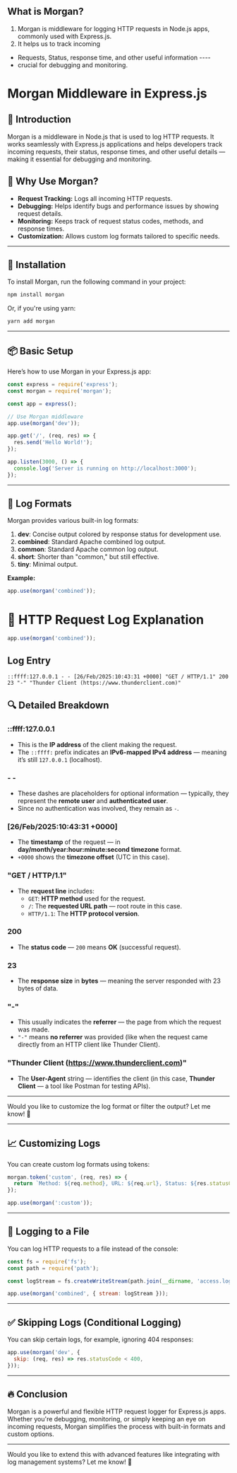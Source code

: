 ## What is Morgan? 
1. Morgan is middleware for logging HTTP requests in Node.js apps, commonly used with Express.js.
2. It helps us to track incoming 
 - Requests, Status, response time, and other useful information ----
 - crucial for debugging and monitoring.
 
# Morgan Middleware in Express.js

## 📜 Introduction
Morgan is a middleware in Node.js that is used to log HTTP requests. It works seamlessly with Express.js applications and helps developers track incoming requests, their status, response times, and other useful details — making it essential for debugging and monitoring.

## 🌟 Why Use Morgan?
- **Request Tracking:** Logs all incoming HTTP requests.
- **Debugging:** Helps identify bugs and performance issues by showing request details.
- **Monitoring:** Keeps track of request status codes, methods, and response times.
- **Customization:** Allows custom log formats tailored to specific needs.

---

## 🚀 Installation
To install Morgan, run the following command in your project:

```bash
npm install morgan
```

Or, if you're using yarn:

```bash
yarn add morgan
```

---

## 📦 Basic Setup
Here’s how to use Morgan in your Express.js app:

```javascript
const express = require('express');
const morgan = require('morgan');

const app = express();

// Use Morgan middleware
app.use(morgan('dev'));

app.get('/', (req, res) => {
  res.send('Hello World!');
});

app.listen(3000, () => {
  console.log('Server is running on http://localhost:3000');
});
```

---

## 📜 Log Formats
Morgan provides various built-in log formats:

1. **dev**: Concise output colored by response status for development use.
2. **combined**: Standard Apache combined log output.
3. **common**: Standard Apache common log output.
4. **short**: Shorter than "common," but still effective.
5. **tiny**: Minimal output.

**Example:**

```javascript
app.use(morgan('combined'));
```
# 📜 HTTP Request Log Explanation 
```javascript
app.use(morgan('combined'));
```
## Log Entry
```
::ffff:127.0.0.1 - - [26/Feb/2025:10:43:31 +0000] "GET / HTTP/1.1" 200 23 "-" "Thunder Client (https://www.thunderclient.com)"
```

## 🔍 Detailed Breakdown

### **::ffff:127.0.0.1**
- This is the **IP address** of the client making the request.
- The `::ffff:` prefix indicates an **IPv6-mapped IPv4 address** — meaning it’s still `127.0.0.1` (localhost).

### **- -**
- These dashes are placeholders for optional information — typically, they represent the **remote user** and **authenticated user**.
- Since no authentication was involved, they remain as `-`.

### **[26/Feb/2025:10:43:31 +0000]**
- The **timestamp** of the request — in **day/month/year:hour:minute:second timezone** format.
- `+0000` shows the **timezone offset** (UTC in this case).

### **"GET / HTTP/1.1"**
- The **request line** includes:
  - `GET`: **HTTP method** used for the request.
  - `/`: The **requested URL path** — root route in this case.
  - `HTTP/1.1`: The **HTTP protocol version**.

### **200**
- The **status code** — `200` means **OK** (successful request).

### **23**
- The **response size** in **bytes** — meaning the server responded with 23 bytes of data.

### **"-"**
- This usually indicates the **referrer** — the page from which the request was made.
- `"-"` means **no referrer** was provided (like when the request came directly from an HTTP client like Thunder Client).

### **"Thunder Client (https://www.thunderclient.com)"**
- The **User-Agent** string — identifies the client (in this case, **Thunder Client** — a tool like Postman for testing APIs).

---

Would you like to customize the log format or filter the output? Let me know! 🌟


---

## 📈 Customizing Logs
You can create custom log formats using tokens:

```javascript
morgan.token('custom', (req, res) => {
  return `Method: ${req.method}, URL: ${req.url}, Status: ${res.statusCode}`;
});

app.use(morgan(':custom'));
```

---

## 📂 Logging to a File
You can log HTTP requests to a file instead of the console:

```javascript
const fs = require('fs');
const path = require('path');

const logStream = fs.createWriteStream(path.join(__dirname, 'access.log'), { flags: 'a' });

app.use(morgan('combined', { stream: logStream }));
```

---

## ✅ Skipping Logs (Conditional Logging)
You can skip certain logs, for example, ignoring 404 responses:

```javascript
app.use(morgan('dev', {
  skip: (req, res) => res.statusCode < 400,
}));
```

---

## 🔥 Conclusion
Morgan is a powerful and flexible HTTP request logger for Express.js apps. Whether you're debugging, monitoring, or simply keeping an eye on incoming requests, Morgan simplifies the process with built-in formats and custom options.

---

Would you like to extend this with advanced features like integrating with log management systems? Let me know! 🚀

